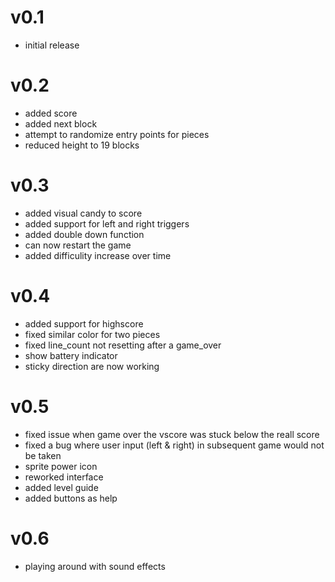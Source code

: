 # v0.1
* initial release

# v0.2
* added score
* added next block
* attempt to randomize entry points for pieces
* reduced height to 19 blocks

# v0.3
* added visual candy to score
* added support for left and right triggers
* added double down function
* can now restart the game
* added difficulity increase over time

# v0.4
* added support for highscore
* fixed similar color for two pieces
* fixed line_count not resetting after a game_over
* show battery indicator
* sticky direction are now working
 
# v0.5
* fixed issue when game over the vscore was stuck below the reall score
* fixed a bug where user input (left & right) in subsequent game would not be taken
* sprite power icon
* reworked interface
* added level guide
* added buttons as help

# v0.6
* playing around with sound effects